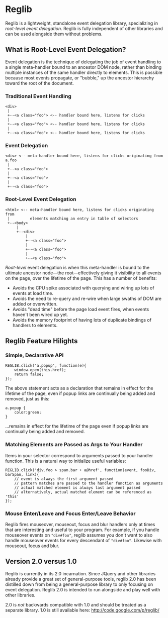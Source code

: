 # Reglib

Reglib is a lightweight, standalone event delegation library, specializing in
*root-level event delegation*. Reglib is fully independent of other libraries
and can be used alongside them without problems.

## What is Root-Level Event Delegation?

Event delegation is the technique of delegating the job of event handling to a
single meta-handler bound to an ancestor DOM node, rather than binding multiple
instances of the same handler directly to elements. This is possible because
most events propagate, or "bubble," up the ancestor hierarchy toward the root of
the document.

### Traditional Event Handling

    <div>
     |
     +--<a class="foo"> <-- handler bound here, listens for clicks
     |
     +--<a class="foo"> <-- handler bound here, listens for clicks
     |
     +--<a class="foo"> <-- handler bound here, listens for clicks

### Event Delegation

    <div> <-- meta-handler bound here, listens for clicks originating from a.foo
     |
     +--<a class="foo">
     |
     +--<a class="foo">
     |
     +--<a class="foo">

### Root-Level Event Delegation

    <html> <-- meta-handler bound here, listens for clicks originating from
     |         elements matching an entry in table of selectors
     +--<body>
         |
         +--<div>
             |
             +--<a class="foo">
             |
             +--<a class="foo">
             |
             +--<a class="foo">

*Root-level* event delegation is when this meta-handler is bound to the ultimate
ancestor node—the root—effectively giving it visibility to all events on the
page, over the lifetime of the page. This has a number of benefits:

 * Avoids the CPU spike associated with querying and wiring up lots of events at load time.
 * Avoids the need to re-query and re-wire when large swaths of DOM are added or overwritten.
 * Avoids "dead time" before the page load event fires, when events haven't been wired up yet.
 * Avoids the memory footprint of having lots of duplicate bindings of handlers to elements.

## Reglib Feature Hilights

### Simple, Declarative API

    REGLIB.click('a.popup', function(e){
        window.open(this.href);
        return false;
    });

The above statement acts as a declaration that remains in effect for the
lifetime of the page, even if popup links are continually being added and
removed, just as this:

    a.popup {
        color:green;
    }

...remains in effect for the lifetime of the page even if popup links are
continually being added and removed.

### Matching Elements are Passed as Args to Your Handler

Items in your selector correspond to arguments passed to your handler function.
This is a natural way to initialize useful variables:

    REGLIB.click('div.foo > span.bar + a@href', function(event, fooDiv, barSpan, link){
        // event is always the first argument passed
        // pattern matches are passed to the handler function as arguments
        // actual matched element is always last argument passed
        // alternatively, actual matched element can be referenced as 'this'
    });

### Mouse Enter/Leave and Focus Enter/Leave Behavior

Reglib fires mouseover, mouseout, focus and blur handlers only at times that are
interesting and useful to your program. For example, if you handle mouseover
events on <code>"div#foo"</code>, reglib assumes you don't want to also handle
mouseover events for every descendant of <code>"div#foo"</code>. Likewise with
mouseout, focus and blur.

## Version 2.0 versus 1.0

Reglib is currently in its 2.0 incarnation. Since JQuery and other libraries
already provide a great set of general-purpose tools, reglib 2.0 has been
distilled down from being a general-purpose library to only focusing on event
delegation. Reglib 2.0 is intended to run alongside and play well with other
libraries.

2.0 is *not* backwards compatible with 1.0 and should be treated as a separate
library. 1.0 is still available here: http://code.google.com/p/reglib/

